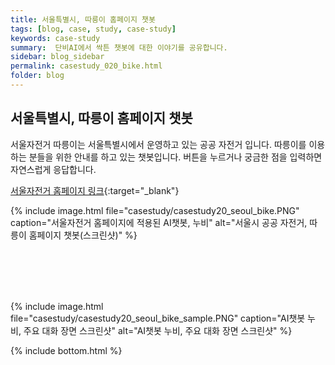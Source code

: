 ```yaml
---
title: 서울특별시, 따릉이 홈페이지 챗봇 
tags: [blog, case, study, case-study]
keywords: case-study
summary:  단비AI에서 싹튼 챗봇에 대한 이야기를 공유합니다.
sidebar: blog_sidebar
permalink: casestudy_020_bike.html
folder: blog
---
```



## 서울특별시, 따릉이 홈페이지 챗봇 
서울자전거 따릉이는 서울특별시에서 운영하고 있는 공공 자전거 입니다. 따릉이를 이용하는 분들을 위한 안내를 하고 있는 챗봇입니다.
버튼을 누르거나 궁금한 점을 입력하면 자연스럽게 응답합니다.

[서울자전거 홈페이지 링크](https://bikeseoul.com/){:target="_blank"}

{% include image.html file="casestudy/casestudy20_seoul_bike.PNG" caption="서울자전거 홈페이지에 적용된 AI챗봇, 누비" alt="서울시 공공 자전거, 따릉이 홈페이지 챗봇(스크린샷)" %}

<br><br><br><br>

{% include image.html file="casestudy/casestudy20_seoul_bike_sample.PNG" caption="AI챗봇 누비, 주요 대화 장면 스크린샷" alt="AI챗봇 누비, 주요 대화 장면 스크린샷" %}


{% include bottom.html %}
